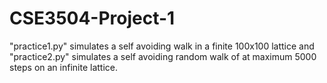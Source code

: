 # CSE3504-Project-1
"practice1.py" simulates a self avoiding walk in a finite 100x100 lattice and "practice2.py" simulates a self avoiding random walk of at maximum 5000 steps on an infinite lattice.
